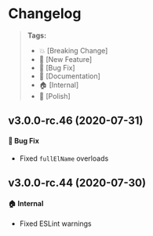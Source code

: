 Changelog
=========

> **Tags:**
> - :boom:       [Breaking Change]
> - :rocket:     [New Feature]
> - :bug:        [Bug Fix]
> - :memo:       [Documentation]
> - :house:      [Internal]
> - :nail_care:  [Polish]

## v3.0.0-rc.46 (2020-07-31)

#### :bug: Bug Fix

* Fixed `fullElName` overloads

## v3.0.0-rc.44 (2020-07-30)

#### :house: Internal

* Fixed ESLint warnings
